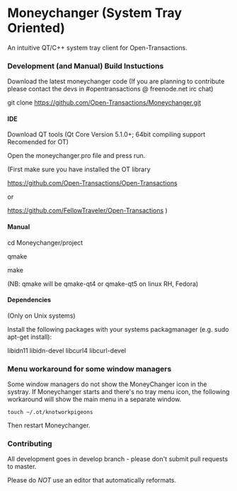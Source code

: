 Moneychanger (System Tray Oriented)
============
An intuitive QT/C++ system tray client for Open-Transactions.


### Development (and Manual) Build Instuctions

Download the latest moneychanger code (If you are planning to contribute please contact the devs in #opentransactions @ freenode.net irc chat)

git clone https://github.com/Open-Transactions/Moneychanger.git

#### IDE

Download QT tools (Qt Core Version 5.1.0+; 64bit compiling support Recomended for OT)

Open the moneychanger.pro file and press run.

(First make sure you have installed the OT library

https://github.com/Open-Transactions/Open-Transactions

or

https://github.com/FellowTraveler/Open-Transactions )


#### Manual

cd Moneychanger/project

qmake

make

(NB: qmake will be qmake-qt4 or qmake-qt5 on linux RH, Fedora)


#### Dependencies
(Only on Unix systems)

Install the following packages with your systems packagmanager (e.g. sudo apt-get install):

libidn11
libidn-devel
libcurl4
libcurl-devel

### Menu workaround for some window managers

Some window managers do not show the MoneyChanger icon in the
systray. If Moneychanger starts and there's no tray menu icon, the
following workaround will show the main menu in a separate window.

`touch ~/.ot/knotworkpigeons`

Then restart Moneychanger. 

### Contributing

All development goes in develop branch - please don't submit pull requests to master.

Please do *NOT* use an editor that automatically reformats.
